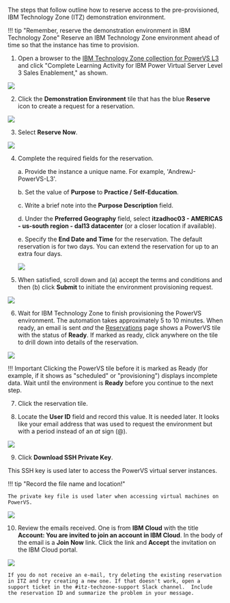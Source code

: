 The steps that follow outline how to reserve access to the pre-provisioned, IBM Technology Zone (ITZ) demonstration environment.

!!! tip "Remember, reserve the demonstration environment in IBM Technology Zone"
    Reserve an IBM Technology Zone environment ahead of time so that the instance has time to provision.

1. Open a browser to the <a href="https://techzone.ibm.com/collection/ibm-power-systems-virtual-server-level-3" target="_blank">IBM Technology Zone collection for PowerVS L3</a> and click "Complete Learning Activity for IBM Power Virtual Server Level 3 Sales Enablement," as shown.

![](_attachments/part1_step1.png)

2. Click the **Demonstration Environment** tile that has the blue **Reserve** icon to create a request for a reservation.

![](_attachments/part1_step2.png)

3. Select **Reserve Now**.

![](_attachments/ReserveNow.png)

4. Complete the required fields for the reservation.

   a. Provide the instance a unique name. For example, 'AndrewJ-PowerVS-L3'.
  
   b. Set the value of **Purpose** to **Practice / Self-Education**.
  
   c. Write a brief note into the **Purpose Description** field.
  
   d. Under the **Preferred Geography** field, select **itzadhoc03 - AMERICAS - us-south region - dal13 datacenter** (or a closer location if available).
  
   e. Specify the **End Date and Time** for the reservation. The default reservation is for two days. You can extend the reservation for up to an extra four days.

   ![](_attachments/ReservationInputs.png)


5. When satisfied, scroll down and (a) accept the terms and conditions and then (b) click **Submit** to initiate the environment provisioning request.

![](_attachments/ReservationSubmit2.png)

6. Wait for IBM Technology Zone to finish provisioning the PowerVS environment. The automation takes approximately 5 to 10 minutes. When ready, an email is sent _and_ the <a href="https://techzone.ibm.com/my/reservations" target="_blank">Reservations</a> page shows a PowerVS tile with the status of **Ready**. If marked as ready, click anywhere on the tile to drill down into details of the reservation.

![](_attachments/ReservationReady.png)

!!! Important
    Clicking the PowerVS tile before it is marked as Ready (for example, if it shows as "scheduled" or "provisioning") displays incomplete data. Wait until the environment is **Ready** before you continue to the next step.

7. Click the reservation tile.

8. Locate the **User ID** field and record this value. It is needed later. It looks like your email address that was used to request the environment but with a period instead of an *at* sign (@).

![](_attachments/ReservationUserID.png)

9. Click **Download SSH Private Key**.

This SSH key is used later to access the PowerVS virtual server instances.

!!! tip "Record the file name and location!"
    
    The private key file is used later when accessing virtual machines on PowerVS. 

![](_attachments/ReservationSSHkey.png)

10.  Review the emails received. One is from **IBM Cloud** with the title **Account: You are invited to join an account in IBM Cloud**. In the body of the email is a **Join Now** link. Click the link and **Accept** the invitation on the IBM Cloud portal.

![](_attachments/ReservationEmail.png)

    If you do not receive an e-mail, try deleting the existing reservation in ITZ and try creating a new one. If that doesn't work, open a support ticket in the #itz-techzone-support Slack channel.  Include the reservation ID and summarize the problem in your message.